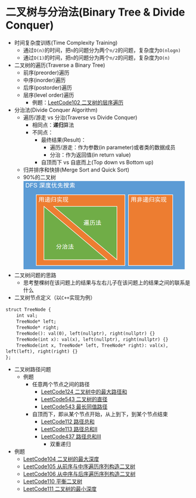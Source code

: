 # 二叉树与分治法(Binary Tree & Divide Conquer)

* 时间复杂度训练(Time Complexity Training)
  * 通过`O(n)`的时间，把`n`的问题分为两个`n/2`的问题，复杂度为`O(nlogn)`
  * 通过`O(1)`的时间，把`n`的问题分为两个`n/2`的问题，复杂度为`O(n)`
* 二叉树的遍历(Traverse a Binary Tree)
  * 前序(preorder)遍历
  * 中序(inorder)遍历
  * 后序(postorder)遍历
  * 层序(level order)遍历
    * 例题：[LeetCode102 二叉树的层序遍历](https://leetcode.cn/problems/binary-tree-level-order-traversal/)
* 分治法(Divide Conquer Algorithm)
  * 遍历/游走 vs 分治(Traverse vs Divide Conquer)
    * 相同点：**递归**算法
    * 不同点：
      * 最终结果(Result)：
        * 遍历/游走：作为参数(in parameter)或者类的数据成员
        * 分治：作为返回值(in return value)
      * 自顶而下 vs 自底而上(Top down vs Bottom up)
  * 归并排序和快排(Merge Sort and Quick Sort)
  * 90%的二叉树  
![DFS实现方式](https://github.com/tbtbljj/study/blob/master/LeetCode/%E5%9B%BE%E7%89%87/DFS%E5%AE%9E%E7%8E%B0%E6%96%B9%E5%BC%8F.png)
* 二叉树问题的思路
  * 思考整棵树在该问题上的结果与左右儿子在该问题上的结果之间的联系是什么
* 二叉树节点定义（以`C++`实现为例）
```
struct TreeNode {
    int val;
    TreeNode* left;
    TreeNode* right;
    TreeNode(): val(0), left(nullptr), right(nullptr) {}
    TreeNode(int x): val(x), left(nullptr), right(nullptr) {}
    TreeNode(int x, TreeNode* left, TreeNode* right): val(x), left(left), right(right) {}
};
```
* 二叉树路径问题
  * 例题
    * 任意两个节点之间的路径
      * [LeetCode124 二叉树中的最大路径和](https://leetcode.cn/problems/binary-tree-maximum-path-sum/)
      * [LeetCode543 二叉树的直径](https://leetcode.cn/problems/diameter-of-binary-tree/)
      * [LeetCode543 最长同值路径](https://leetcode.cn/problems/longest-univalue-path/)
    * 自顶而下，即从某个节点开始，从上到下，到某个节点结束
      * [LeetCode112 路径总和](https://leetcode.cn/problems/path-sum/)
      * [LeetCode113 路径总和II](https://leetcode.cn/problems/path-sum-ii/)
      * [LeetCode437 路径总和III](https://leetcode.cn/problems/path-sum-iii/)
        * 双重递归
* 例题
  * [LeetCode104 二叉树的最大深度](https://leetcode.cn/problems/maximum-depth-of-binary-tree/)
  * [LeetCode105 从前序与中序遍历序列构造二叉树](https://leetcode.cn/problems/construct-binary-tree-from-preorder-and-inorder-traversal/)
  * [LeetCode106 从中序与后序遍历序列构造二叉树](https://leetcode.cn/problems/construct-binary-tree-from-inorder-and-postorder-traversal/)
  * [LeetCode110 平衡二叉树](https://leetcode.cn/problems/balanced-binary-tree/)
  * [LeetCode111 二叉树的最小深度](https://leetcode.cn/problems/minimum-depth-of-binary-tree/)
